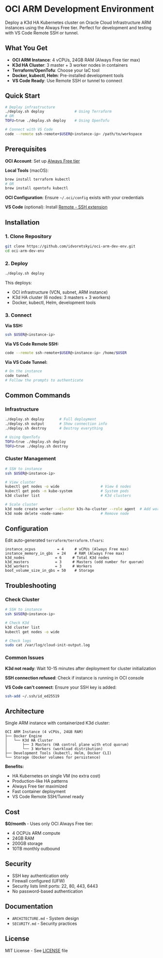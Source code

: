 # OCI ARM Development Environment

Deploy a K3d HA Kubernetes cluster on Oracle Cloud Infrastructure ARM instances using the Always Free tier. Perfect for development and testing with VS Code Remote SSH or tunnel.

## What You Get

- **OCI ARM Instance**: 4 vCPUs, 24GB RAM (Always Free tier max)
- **K3d HA Cluster**: 3 master + 3 worker nodes in containers
- **Terraform/OpenTofu**: Choose your IaC tool
- **Docker, kubectl, Helm**: Pre-installed development tools
- **VS Code Ready**: Use Remote SSH or tunnel to connect

## Quick Start

```bash
# Deploy infrastructure
./deploy.sh deploy              # Using Terraform
# OR
TOFU=true ./deploy.sh deploy    # Using OpenTofu

# Connect with VS Code
code --remote ssh-remote+$USER@<instance-ip> /path/to/workspace
```

## Prerequisites

**OCI Account**: Set up [Always Free tier](https://www.oracle.com/cloud/free/)

**Local Tools** (macOS):
```bash
brew install terraform kubectl
# OR
brew install opentofu kubectl
```

**OCI Configuration**: Ensure `~/.oci/config` exists with your credentials

**VS Code** (optional): Install [Remote - SSH extension](https://marketplace.visualstudio.com/items?itemName=ms-vscode-remote.remote-ssh)

## Installation

### 1. Clone Repository

```bash
git clone https://github.com/idvoretskyi/oci-arm-dev-env.git
cd oci-arm-dev-env
```

### 2. Deploy

```bash
./deploy.sh deploy
```

This deploys:
- OCI infrastructure (VCN, subnet, ARM instance)
- K3d HA cluster (6 nodes: 3 masters + 3 workers)
- Docker, kubectl, Helm, development tools

### 3. Connect

**Via SSH:**
```bash
ssh $USER@<instance-ip>
```

**Via VS Code Remote SSH:**
```bash
code --remote ssh-remote+$USER@<instance-ip> /home/$USER
```

**Via VS Code Tunnel:**
```bash
# On the instance
code tunnel
# Follow the prompts to authenticate
```

## Common Commands

### Infrastructure

```bash
./deploy.sh deploy       # Full deployment
./deploy.sh output       # Show connection info
./deploy.sh destroy      # Destroy everything

# Using OpenTofu
TOFU=true ./deploy.sh deploy
TOFU=true ./deploy.sh destroy
```

### Cluster Management

```bash
# SSH to instance
ssh $USER@<instance-ip>

# View cluster
kubectl get nodes -o wide                   # View 6 nodes
kubectl get pods -n kube-system             # System pods
k3d cluster list                            # K3d clusters

# Scale cluster
k3d node create worker --cluster k3s-ha-cluster --role agent  # Add worker
k3d node delete <node-name>                 # Remove node
```

## Configuration

Edit auto-generated `terraform/terraform.tfvars`:

```hcl
instance_ocpus          = 4     # vCPUs (Always Free max)
instance_memory_in_gbs  = 24    # RAM (Always Free max)
k3d_nodes              = 6     # Total K3d nodes
k3d_masters            = 3     # Masters (odd number for quorum)
k3d_workers            = 3     # Workers
boot_volume_size_in_gbs = 50    # Storage
```

## Troubleshooting

### Check Cluster

```bash
# SSH to instance
ssh $USER@<instance-ip>

# Check K3d
k3d cluster list
kubectl get nodes -o wide

# Check logs
sudo cat /var/log/cloud-init-output.log
```

### Common Issues

**K3d not ready**: Wait 10-15 minutes after deployment for cluster initialization

**SSH connection refused**: Check if instance is running in OCI console

**VS Code can't connect**: Ensure your SSH key is added:
```bash
ssh-add ~/.ssh/id_ed25519
```

## Architecture

Single ARM instance with containerized K3d cluster:

```
OCI ARM Instance (4 vCPUs, 24GB RAM)
├── Docker Engine
│   └── K3d HA Cluster
│       ├── 3 Masters (HA control plane with etcd quorum)
│       └── 3 Workers (workload distribution)
├── Development Tools (kubectl, Helm, Docker CLI)
└── Storage (Docker volumes for persistence)
```

**Benefits:**
- HA Kubernetes on single VM (no extra cost)
- Production-like HA patterns
- Always Free tier maximized
- Fast container deployment
- VS Code Remote SSH/Tunnel ready

## Cost

**$0/month** - Uses only OCI Always Free tier:
- 4 OCPUs ARM compute
- 24GB RAM
- 200GB storage
- 10TB monthly outbound

## Security

- SSH key authentication only
- Firewall configured (UFW)
- Security lists limit ports: 22, 80, 443, 6443
- No password-based authentication

## Documentation

- `ARCHITECTURE.md` - System design
- `SECURITY.md` - Security practices

## License

MIT License - See [LICENSE](LICENSE) file
